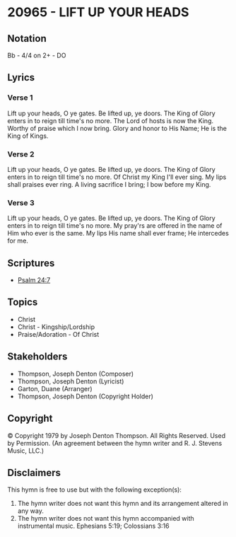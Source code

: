 # 20965 - LIFT UP YOUR HEADS

## Notation

Bb - 4/4 on 2+ - DO

## Lyrics

### Verse 1

Lift up your heads, O ye gates. Be lifted up, ye doors. The King of Glory enters in to reign till time's no more. The Lord of hosts is now the King. Worthy of praise which I now bring. Glory and honor to His Name; He is the King of Kings.

### Verse 2

Lift up your heads, O ye gates. Be lifted up, ye doors. The King of Glory enters in to reign till time's no more. Of Christ my King I'll ever sing. My lips shall praises ever ring. A living sacrifice I bring; I bow before my King.

### Verse 3

Lift up your heads, O ye gates. Be lifted up, ye doors. The King of Glory enters in to reign till time's no more. My pray'rs are offered in the name of Him who ever is the same. My lips His name shall ever frame; He intercedes for me.


## Scriptures

- [Psalm 24:7](https://www.biblegateway.com/passage/?search=Psalm%2024%3A7)

## Topics

- Christ
- Christ - Kingship/Lordship
- Praise/Adoration - Of Christ

## Stakeholders

- Thompson, Joseph Denton (Composer)
- Thompson, Joseph Denton (Lyricist)
- Garton, Duane (Arranger)
- Thompson, Joseph Denton (Copyright Holder)

## Copyright

© Copyright 1979 by Joseph Denton Thompson. All Rights Reserved. Used by Permission.
(An agreement between the hymn writer and R. J. Stevens Music, LLC.)

## Disclaimers

This hymn is free to use but with the following exception(s):
1. The hymn writer does not want this hymn and its arrangement altered in any way.
2. The hymn writer does not want this hymn accompanied with instrumental music.
Ephesians 5:19; Colossians 3:16

